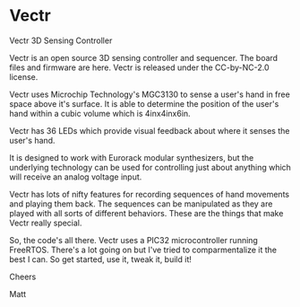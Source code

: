 Vectr
=====

Vectr 3D Sensing Controller

Vectr is an open source 3D sensing controller and sequencer. The board files and firmware are here. Vectr is released under the CC-by-NC-2.0 license.

Vectr uses Microchip Technology's MGC3130 to sense a user's hand in free space above it's surface. It is able to determine the position of the user's hand within a  cubic volume which is 4inx4inx6in. 

Vectr has 36 LEDs which provide visual feedback about where it senses the user's hand.

It is designed to work with Eurorack modular synthesizers, but the underlying technology can be used for controlling just about anything which will receive an analog voltage input.

Vectr has lots of nifty features for recording sequences of hand movements and playing them back. The sequences can be manipulated as they are played with all sorts of different behaviors. These are the things that make Vectr really special.

So, the code's all there. Vectr uses a PIC32 microcontroller running FreeRTOS. There's a lot going on but I've tried to comparmentalize it the best I can. So get started, use it, tweak it, build it!

Cheers

Matt
